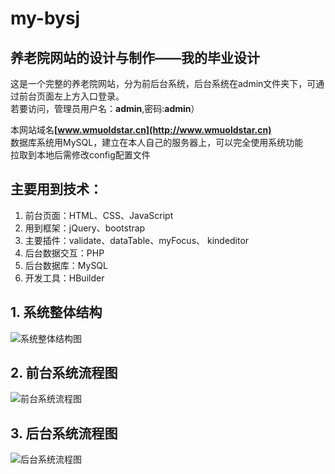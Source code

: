 # my-bysj
## 养老院网站的设计与制作——我的毕业设计</br>
这是一个完整的养老院网站，分为前后台系统，后台系统在admin文件夹下，可通过前台页面左上方入口登录。  
若要访问，管理员用户名：<b>admin</b>,密码:<b>admin</b>）</br>

本网站域名<b>[www.wmuoldstar.cn](http://www.wmuoldstar.cn)</b></br>
数据库系统用MySQL，建立在本人自己的服务器上，可以完全使用系统功能</br>
拉取到本地后需修改config配置文件</br>
## 主要用到技术：
1. 前台页面：HTML、CSS、JavaScript
2. 用到框架：jQuery、bootstrap
3. 主要插件：validate、dataTable、myFocus、 kindeditor
4. 后台数据交互：PHP
5. 后台数据库：MySQL
6. 开发工具：HBuilder  
## 1. 系统整体结构
![系统整体结构图](https://github.com/heguofeng/my-bysj/blob/master/bysjWeb/images/%E7%B3%BB%E7%BB%9F%E5%8A%9F%E8%83%BD%E6%A8%A1%E5%9D%97%E5%9B%BE.png)  
## 2. 前台系统流程图  
![前台系统流程图](https://raw.githubusercontent.com/heguofeng/my-bysj/master/bysjWeb/images/%E5%89%8D%E5%8F%B0%E7%B3%BB%E7%BB%9F%E6%B5%81%E7%A8%8B%E5%9B%BE.png)  
## 3. 后台系统流程图  
![后台系统流程图](https://github.com/heguofeng/my-bysj/blob/master/bysjWeb/images/%E5%90%8E%E5%8F%B0%E7%B3%BB%E7%BB%9F%E6%B5%81%E7%A8%8B%E5%9B%BE.png)  
